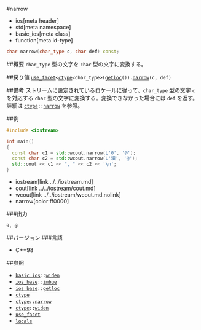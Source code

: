 #narrow
* ios[meta header]
* std[meta namespace]
* basic_ios[meta class]
* function[meta id-type]

```cpp
char narrow(char_type c, char def) const;
```

##概要
`char_type` 型の文字を `char` 型の文字に変換する。


##戻り値
[`use_facet`](../../locale/use_facet.md.nolink)`<`[`ctype`](../../locale/ctype.md)`<char_type>(`[`getloc`](../ios_base/getloc.md)`()).`[`narrow`](../../locale/ctype/narrow.md.nolink)`(c, def)`


##備考
ストリームに設定されているロケールに従って、`char_type` 型の文字 `c` を対応する `char` 型の文字に変換する。変換できなかった場合には `def` を返す。  
詳細は [`ctype`](../../locale/ctype.md)`::`[`narrow`](../../locale/ctype/narrow.md.nolink) を参照。


##例
```cpp
#include <iostream>

int main()
{
  const char c1 = std::wcout.narrow(L'0', '@');
  const char c2 = std::wcout.narrow(L'漢', '@');
  std::cout << c1 << ", " << c2 << '\n';
}
```
* iostream[link ../../iostream.md]
* cout[link ../../iostream/cout.md]
* wcout[link ../../iostream/wcout.md.nolink]
* narrow[color ff0000]

###出力
```
0, @
```

##バージョン
###言語
- C++98

##参照
- [`basic_ios`](../basic_ios.md)`::`[`widen`](widen.md.nolink)
- [`ios_base`](../ios_base.md)`::`[`imbue`](../ios_base/imbue.md)
- [`ios_base`](../ios_base.md)`::`[`getloc`](../ios_base/getloc.md)
- [`ctype`](../../locale/ctype.md)
- [`ctype`](../../locale/ctype.md)`::`[`narrow`](../../locale/ctype/narrow.md.nolink)
- [`ctype`](../../locale/ctype.md)`::`[`widen`](../../locale/ctype/widen.md.nolink)
- [`use_facet`](../../locale/use_facet.md.nolink)
- [`locale`](../../locale/locale.md)

